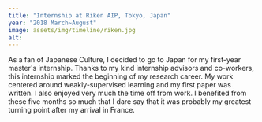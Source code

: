 ```yaml
---
title: "Internship at Riken AIP, Tokyo, Japan"
year: "2018 March~August"
image: assets/img/timeline/riken.jpg
alt: 
---
```

As a fan of Japanese Culture, I decided to go to Japan for my first-year master's internship.
Thanks to my kind internship advisors and co-workers, this internship marked the beginning of my research career.
My work centered around weakly-supervised learning and my first paper was written.
I also enjoyed very much the time off from work.
I benefited from these five months so much that I dare say that it was probably my greatest turning point after my arrival in France.
